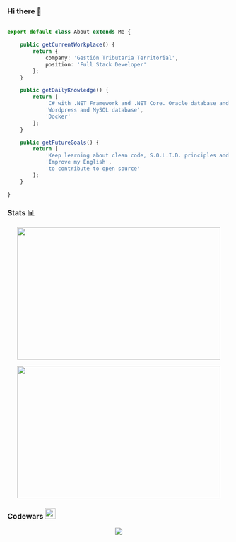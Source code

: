 ### Hi there 👋

```typescript

export default class About extends Me {

    public getCurrentWorkplace() {
        return {
            company: 'Gestión Tributaria Territorial',
            position: 'Full Stack Developer'
        };
    }

    public getDailyKnowledge() {
        return [
            'C# with .NET Framework and .NET Core. Oracle database and SQL Server',
            'Wordpress and MySQL database',
            'Docker'
        ];
    }

    public getFutureGoals() {
        return [
            'Keep learning about clean code, S.O.L.I.D. principles and clean architecture',
            'Improve my English',
            'to contribute to open source'
        ];
    }

}

```

### Stats 📊

<p align="center">
  <img width="460" height="300" src="https://github-readme-stats.vercel.app/api?username=rfdez&show_icons=true&theme=tokyonight">
</p>

<p align="center">
  <img width="460" height="300" src="https://github-readme-stats.vercel.app/api/top-langs/?username=rfdez&langs_count=10&layout=compact">
</p>

### Codewars <a href="https://www.codewars.com/"><img width="24" height="24" src="https://www.codewars.com/assets/logos/logo-61192cf7c75904d495e7ad69695fbf0bffd965bc3e17ac60f6c6b475304db09d.svg"></a>

<p align="center">
  <img src="https://www.codewars.com/users/rfdez/badges/large">
</p>

<!--
**rfdez/rfdez** is a ✨ _special_ ✨ repository because its `README.md` (this file) appears on your GitHub profile.

Here are some ideas to get you started:

- 🔭 I’m currently working on ...
- 🌱 I’m currently learning ...
- 👯 I’m looking to collaborate on ...
- 🤔 I’m looking for help with ...
- 💬 Ask me about ...
- 📫 How to reach me: ...
- 😄 Pronouns: ...
- ⚡ Fun fact: ...
-->
